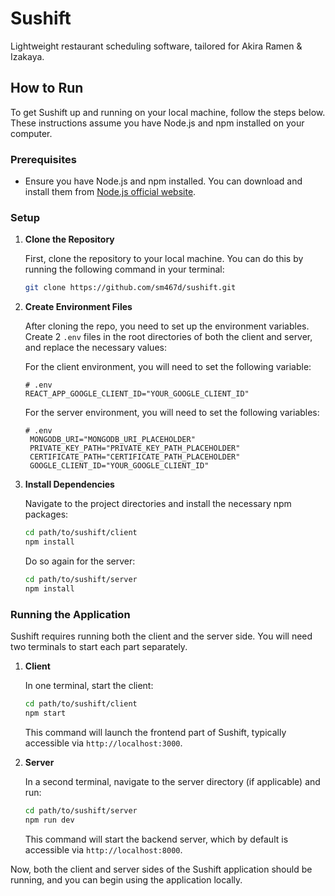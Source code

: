 # Sushift
Lightweight restaurant scheduling software, tailored for Akira Ramen &amp;  Izakaya.

## How to Run

To get Sushift up and running on your local machine, follow the steps below. These instructions assume you have Node.js and npm installed on your computer.

### Prerequisites

- Ensure you have Node.js and npm installed. You can download and install them from [Node.js official website](https://nodejs.org/).

### Setup

1. **Clone the Repository**

   First, clone the repository to your local machine. You can do this by running the following command in your terminal:

   ```bash
   git clone https://github.com/sm467d/sushift.git
   ```

2. **Create Environment Files**

   After cloning the repo, you need to set up the environment variables. Create 2 `.env` files in the root directories of both the client and server, and replace the necessary values:

   For the client environment, you will need to set the following variable:
   ```plaintext
   # .env
   REACT_APP_GOOGLE_CLIENT_ID="YOUR_GOOGLE_CLIENT_ID"
   ```

   For the server environment, you will need to set the following variables:
   ```plaintext
   # .env
    MONGODB_URI="MONGODB_URI_PLACEHOLDER"
    PRIVATE_KEY_PATH="PRIVATE_KEY_PATH_PLACEHOLDER"
    CERTIFICATE_PATH="CERTIFICATE_PATH_PLACEHOLDER"
    GOOGLE_CLIENT_ID="YOUR_GOOGLE_CLIENT_ID"

3. **Install Dependencies**

   Navigate to the project directories and install the necessary npm packages:

   ```bash
   cd path/to/sushift/client
   npm install
   ```

   Do so again for the server:
   ```bash
   cd path/to/sushift/server
   npm install
   ```

### Running the Application

Sushift requires running both the client and the server side. You will need two terminals to start each part separately.

1. **Client**

   In one terminal, start the client:

   ```bash
   cd path/to/sushift/client
   npm start
   ```

   This command will launch the frontend part of Sushift, typically accessible via `http://localhost:3000`.

2. **Server**

   In a second terminal, navigate to the server directory (if applicable) and run:

   ```bash
   cd path/to/sushift/server
   npm run dev
   ```

   This command will start the backend server, which by default is accessible via `http://localhost:8000`.

Now, both the client and server sides of the Sushift application should be running, and you can begin using the application locally.
